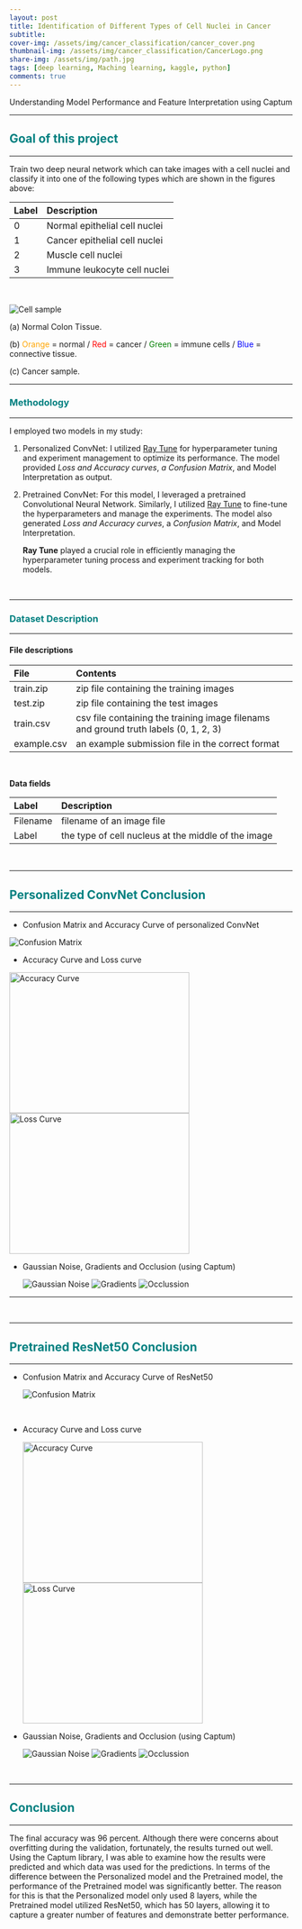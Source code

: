 ```yaml
---
layout: post
title: Identification of Different Types of Cell Nuclei in Cancer
subtitle:
cover-img: /assets/img/cancer_classification/cancer_cover.png
thumbnail-img: /assets/img/cancer_classification/CancerLogo.png
share-img: /assets/img/path.jpg
tags: [deep learning, Maching learning, kaggle, python]
comments: true
---
```


Understanding Model Performance and Feature Interpretation using Captum

<hr/>

## <Text style="color:#008080">Goal of this project</Text>

<hr/>

Train two deep neural network which can take images with a cell nuclei and classify it into one of the following types which are shown in the figures above:

| Label | Description                   |
| :---- | :---------------------------- |
| 0     | Normal epithelial cell nuclei |
| 1     | Cancer epithelial cell nuclei |
| 2     | Muscle cell nuclei            |
| 3     | Immune leukocyte cell nuclei  |

<br>

![Cell sample](../assets/img/cancer_classification/cell_pic.png)

(a) Normal Colon Tissue.

(b) <Text style="color:orange">Orange</Text> = normal / <Text style="color:red">Red</Text> = cancer / <Text style="color:green">Green</Text> = immune cells / <Text style="color:blue">Blue</Text> = connective tissue.

(c) Cancer sample.

<hr/>

### <Text style="color:#008080">Methodology</Text>

<hr/>

I employed two models in my study:

1. Personalized ConvNet: I utilized <u>Ray Tune</u> for hyperparameter tuning and experiment management to optimize its performance. The model provided _Loss and Accuracy curves_, _a Confusion Matrix_, and Model Interpretation as output.
2. Pretrained ConvNet: For this model, I leveraged a pretrained Convolutional Neural Network. Similarly, I utilized <u>Ray Tune</u> to fine-tune the hyperparameters and manage the experiments. The model also generated _Loss and Accuracy curves_, a _Confusion Matrix_, and Model Interpretation.

   **Ray Tune** played a crucial role in efficiently managing the hyperparameter tuning process and experiment tracking for both models.

<br>

<hr/>

### <Text style="color:#008080">Dataset Description</Text>

<hr/>

#### **File descriptions**

| File        | Contents                                                                             |
| :---------- | :----------------------------------------------------------------------------------- |
| train.zip   | zip file containing the training images                                              |
| test.zip    | zip file containing the test images                                                  |
| train.csv   | csv file containing the training image filenams and ground truth labels (0, 1, 2, 3) |
| example.csv | an example submission file in the correct format                                     |

<br>

**Data fields**

| Label    | Description                                         |
| :------- | :-------------------------------------------------- |
| Filename | filename of an image file                           |
| Label    | the type of cell nucleus at the middle of the image |

<br>

<hr/>

## <Text style="color:#008080"> Personalized ConvNet Conclusion</Text>

<hr/>

- Confusion Matrix and Accuracy Curve of personalized ConvNet

<img src="../assets/img/cancer_classification/personal/matrix.png" alt="Confusion Matrix">

<br>

- Accuracy Curve and Loss curve

<img src="../assets/img/cancer_classification/personal/accuracyCurve.png" alt="Accuracy Curve" width="320" height="250">
<img src="../assets/img/cancer_classification/personal/lossCurve.png" alt="Loss Curve" width="320" height="250">

- Gaussian Noise, Gradients and Occlusion (using Captum)

  <img src="../assets/img/cancer_classification/personal/gn.png" alt="Gaussian Noise">

  <img src="../assets/img/cancer_classification/personal/gradi.png" alt="Gradients">

  <img src="../assets/img/cancer_classification/personal/occ.png" alt="Occlussion">

<hr/>

<br>

<hr/>

## <Text style="color:#008080"> Pretrained ResNet50 Conclusion</Text>

<hr/>

- Confusion Matrix and Accuracy Curve of ResNet50

  <img src="../assets/img/cancer_classification/conv50/matrix.png" alt="Confusion Matrix">

<br>

- Accuracy Curve and Loss curve

  <img src="../assets/img/cancer_classification/conv50/accuracyCurve.png" alt="Accuracy Curve" width="320" height="250">
  <img src="../assets/img/cancer_classification/conv50/lossCurve.png" alt="Loss Curve" width="320" height="250">

- Gaussian Noise, Gradients and Occlusion (using Captum)

  <img src="../assets/img/cancer_classification/conv50/gn.png" alt="Gaussian Noise">

  <img src="../assets/img/cancer_classification/conv50/gradi.png" alt="Gradients">

  <img src="../assets/img/cancer_classification/conv50/occ.png" alt="Occlussion">

<br>

<hr/>

## <Text style="color:#008080"> Conclusion</Text>

<hr/>

The final accuracy was 96 percent. Although there were concerns about overfitting during the validation, fortunately, the results turned out well. Using the Captum library, I was able to examine how the results were predicted and which data was used for the predictions. In terms of the difference between the Personalized model and the Pretrained model, the performance of the Pretrained model was significantly better. The reason for this is that the Personalized model only used 8 layers, while the Pretrained model utilized ResNet50, which has 50 layers, allowing it to capture a greater number of features and demonstrate better performance.
